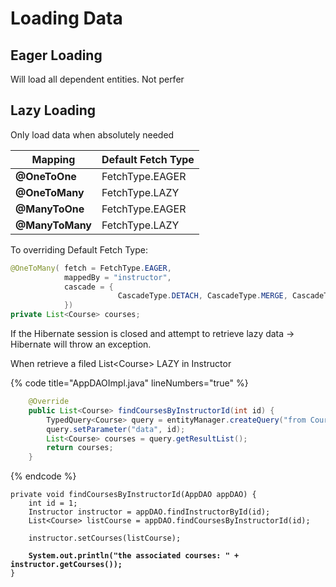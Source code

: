 # Loading Data

## Eager Loading

Will load all dependent entities. Not perfer



## Lazy Loading

Only load data when absolutely needed





| Mapping         | Default Fetch Type |
| --------------- | ------------------ |
| **@OneToOne**   | FetchType.EAGER    |
| **@OneToMany**  | FetchType.LAZY     |
| **@ManyToOne**  | FetchType.EAGER    |
| **@ManyToMany** | FetchType.LAZY     |

To overriding Default Fetch Type:

```java
@OneToMany( fetch = FetchType.EAGER,
            mappedBy = "instructor",
            cascade = {
                        CascadeType.DETACH, CascadeType.MERGE, CascadeType.PERSIST, CascadeType.REFRESH
            })
private List<Course> courses;
```

If the Hibernate session is closed and attempt to retrieve lazy data -> Hibernate will throw an exception.

When retrieve a filed List\<Course> LAZY in Instructor

{% code title="AppDAOImpl.java" lineNumbers="true" %}
```java
    @Override
    public List<Course> findCoursesByInstructorId(int id) {
        TypedQuery<Course> query = entityManager.createQuery("from Course where instructor.id = :data", Course.class);
        query.setParameter("data", id);
        List<Course> courses = query.getResultList();
        return courses;
    }
```
{% endcode %}



<pre class="language-java" data-line-numbers><code class="lang-java">private void findCoursesByInstructorId(AppDAO appDAO) {
    int id = 1;
    Instructor instructor = appDAO.findInstructorById(id);
    List&#x3C;Course> listCourse = appDAO.findCoursesByInstructorId(id);
    
    instructor.setCourses(listCourse);
    
<strong>    System.out.println("the associated courses: " + instructor.getCourses());
</strong>}
</code></pre>
